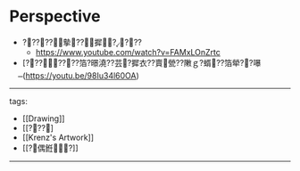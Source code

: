 ﻿---
layout: default
---

# Perspective


* ?????摰??摨????
  * https://www.youtube.com/watch?v=FAMxLOnZrtc
* [???????箔?暻澆??芸?摨衣??賣甇??敶ｇ?蝑??箔犖??嚗(https://youtu.be/98Iu34l60OA)


---
tags:
  - [[Drawing]]
  - [[???]
  - [[Krenz's Artwork]]
  - [[?偶銋?]]
  
---
